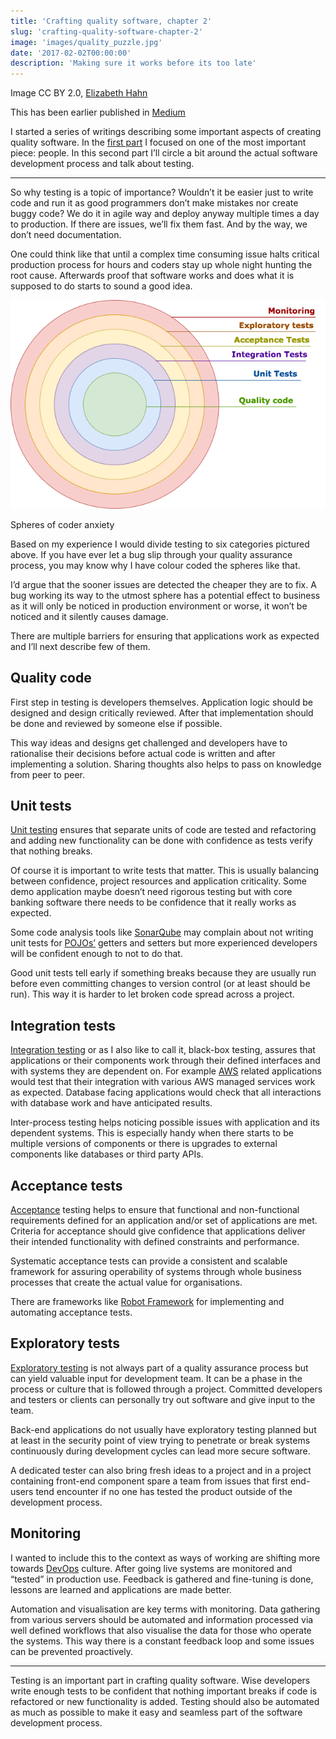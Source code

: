 ```yaml
---
title: 'Crafting quality software, chapter 2'
slug: 'crafting-quality-software-chapter-2'
image: 'images/quality_puzzle.jpg'
date: '2017-02-02T00:00:00'
description: 'Making sure it works before its too late'
---
```


Image CC BY 2.0, [Elizabeth Hahn](https://www.flickr.com/photos/128185330@N03/)

This has been earlier published in [Medium](https://medium.com/@varjoinen/crafting-quality-software-chapter-2-37d74a3d7d64)

I started a series of writings describing some important aspects of creating
quality software. In the [first part](/posts/crafting-quality-software-chapter-1/)
I focused on one of the most important piece: people. In this second part I’ll
circle a bit around the actual software development process and talk about
testing.

---

So why testing is a topic of importance? Wouldn’t it be easier just to write
code and run it as good programmers don’t make mistakes nor create buggy code?
We do it in agile way and deploy anyway multiple times a day to production. If
there are issues, we’ll fix them fast. And by the way, we don’t need
documentation.

One could think like that until a complex time consuming issue halts critical
production process for hours and coders stay up whole night hunting the root
cause. Afterwards proof that software works and does what it is supposed to do
starts to sound a good idea.

![alt text](/images/spheres_of_dev_anxiety.png "Spheres of developer anxiety")

Spheres of coder anxiety

Based on my experience I would divide testing to six categories pictured above.
If you have ever let a bug slip through your quality assurance process, you may 
know why I have colour coded the spheres like that.

I’d argue that the sooner issues are detected the cheaper they are to fix. A
bug working its way to the utmost sphere has a potential effect to business as
it will only be noticed in production environment or worse, it won’t be noticed
and it silently causes damage.

There are multiple barriers for ensuring that applications work as expected and
I’ll next describe few of them.

## Quality code

First step in testing is developers themselves. Application logic should be
designed and design critically reviewed. After that implementation should be
done and reviewed by someone else if possible.

This way ideas and designs get challenged and developers have to rationalise
their decisions before actual code is written and after implementing a
solution. Sharing thoughts also helps to pass on knowledge from peer to peer.

## Unit tests

[Unit testing](https://en.wikipedia.org/wiki/Unit_testing) ensures that
separate units of code are tested and refactoring and adding new functionality
can be done with confidence as tests verify that nothing breaks.

Of course it is important to write tests that matter. This is usually balancing
between confidence, project resources and application criticality. Some demo
application maybe doesn’t need rigorous testing but with core banking software
there needs to be confidence that it really works as expected.

Some code analysis tools like [SonarQube](https://www.sonarqube.org/) may
complain about not writing unit tests for [POJOs’](https://en.wikipedia.org/wiki/Plain_Old_Java_Object)
getters and setters but more experienced developers will be confident enough to
not to do that.

Good unit tests tell early if something breaks because they are usually run
before even committing changes to version control (or at least should be run).
This way it is harder to let broken code spread across a project.

## Integration tests

[Integration testing](https://en.wikipedia.org/wiki/Integration_testing) or as
I also like to call it, black-box testing, assures that applications or their
components work through their defined interfaces and with systems they are
dependent on. For example [AWS](https://aws.amazon.com/) related applications
would test that their integration with various AWS managed services work as
expected. Database facing applications would check that all interactions with
database work and have anticipated results.

Inter-process testing helps noticing possible issues with application and its
dependent systems. This is especially handy when there starts to be multiple
versions of components or there is upgrades to external components like
databases or third party APIs.

## Acceptance tests

[Acceptance](https://en.wikipedia.org/wiki/Acceptance_testing) testing helps to
ensure that functional and non-functional requirements defined for an
application and/or set of applications are met. Criteria for acceptance should
give confidence that applications deliver their intended functionality with
defined constraints and performance.

Systematic acceptance tests can provide a consistent and scalable framework for
assuring operability of systems through whole business processes that create
the actual value for organisations.

There are frameworks like [Robot Framework](http://robotframework.org/) for
implementing and automating acceptance tests.

## Exploratory tests

[Exploratory testing](https://en.wikipedia.org/wiki/Exploratory_testing) is not
always part of a quality assurance process but can yield valuable input for
development team. It can be a phase in the process or culture that is followed
through a project. Committed developers and testers or clients can personally
try out software and give input to the team.

Back-end applications do not usually have exploratory testing planned but at
least in the security point of view trying to penetrate or break systems
continuously during development cycles can lead more secure software.

A dedicated tester can also bring fresh ideas to a project and in a project
containing front-end component spare a team from issues that first end-users
tend encounter if no one has tested the product outside of the development
process.

## Monitoring

I wanted to include this to the context as ways of working are shifting more
towards [DevOps](https://en.wikipedia.org/wiki/DevOps) culture. After going
live systems are monitored and “tested” in production use. Feedback is gathered
and fine-tuning is done, lessons are learned and applications are made better.

Automation and visualisation are key terms with monitoring. Data gathering from
various servers should be automated and information processed via well defined
workflows that also visualise the data for those who operate the systems. This
way there is a constant feedback loop and some issues can be prevented
proactively.

---

Testing is an important part in crafting quality software. Wise developers
write enough tests to be confident that nothing important breaks if code is
refactored or new functionality is added. Testing should also be automated as
much as possible to make it easy and seamless part of the software development
process.